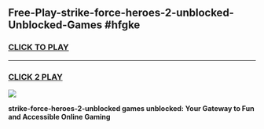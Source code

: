 
## Free-Play-strike-force-heroes-2-unblocked-Unblocked-Games #hfgke
<h3>
<a href="https://news.freeplayer.one?title=strike-force-heroes-2-unblocked&ref=8M">CLICK TO PLAY</a></h3>
<hr>

<h3>
<a href="https://news.freeplayer.one?title=strike-force-heroes-2-unblocked&ref=8M">CLICK 2 PLAY</a>
  
</h3>

<a href="https://news.freeplayer.one?title=strike-force-heroes-2-unblocked&ref=8M"><img src="https://clearcache.store/games.png"></a>


**strike-force-heroes-2-unblocked games unblocked: Your Gateway to Fun and Accessible Online Gaming**
